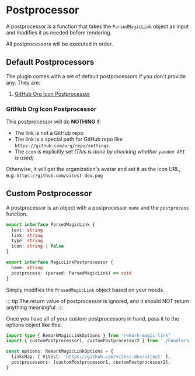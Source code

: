 # Postprocessor

A postprocessor is a function that takes the `ParsedMagicLink` object as input and modifies it as needed before rendering.

All postprocessors will be executed in order.


## Default Postprocessors

The plugin comes with a set of default postprocessors if you don't provide any. They are:

1. [GitHub Org Icon Postprocessor](#github-org-icon-postprocessor)


### GitHub Org Icon Postprocessor

This postprocessor will do **NOTHING** if:
- The link is not a GitHub repo
- The link is a special path for GitHub repo like `https://github.com/org/repo/settings`
- The `icon` is explicitly set *(This is done by checking whether `yandex API` is used)*

Otherwise, it will get the organization's avatar and set it as the icon URL, e.g. `https://github.com/vitest-dev.png`


## Custom Postprocessor

A postprocessor is an object with a postprocessor `name` and the `postprocess` function.

```ts
export interface ParsedMagicLink {
  text: string
  link: string
  type: string
  icon: string | false
}

export interface MagicLinkPostprocessor {
  name: string
  postprocess: (parsed: ParsedMagicLink) => void
}

```

Simply modifies the `PrasedMagicLink` object based on your needs.

::: tip
The return value of postprocessor is ignored, and it should NOT return anything meaningful.
:::

Once you have all of your custom postprocessors in hand, pass it to the options object like this:

```ts
import type { RemarkMagicLinkOptions } from 'remark-magic-link'
import { customPostprocessor1, customPostprocessor2 } from './handlers'

const options: RemarkMagicLinkOptions = {
  linksMap: { Vitest: 'https://github.com/vitest-dev/vitest' },
  postprocessors: [customPostprocessor1, customPostprocessor2],
}
```
